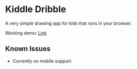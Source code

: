 # Kiddle Dribble
A *very* simple drawing app for kids that runs in your browser.

Working demo: [Link](http://kiddledribble.surge.sh)

## Known Issues
* Currently no mobile support.